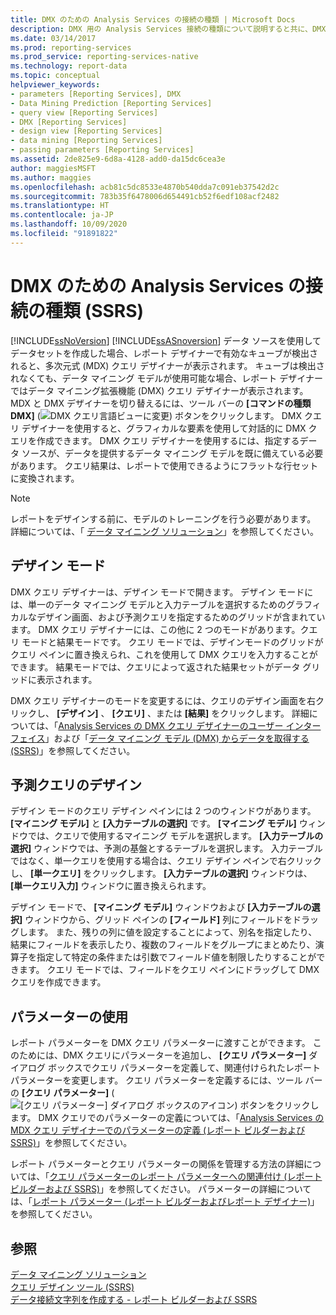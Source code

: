 ```yaml
---
title: DMX のための Analysis Services の接続の種類 | Microsoft Docs
description: DMX 用の Analysis Services 接続の種類について説明すると共に、DMX クエリ デザイナーを使用することで、グラフィカル要素によって DMX クエリを作成する方法について説明します。
ms.date: 03/14/2017
ms.prod: reporting-services
ms.prod_service: reporting-services-native
ms.technology: report-data
ms.topic: conceptual
helpviewer_keywords:
- parameters [Reporting Services], DMX
- Data Mining Prediction [Reporting Services]
- query view [Reporting Services]
- DMX [Reporting Services]
- design view [Reporting Services]
- data mining [Reporting Services]
- passing parameters [Reporting Services]
ms.assetid: 2de825e9-6d8a-4128-add0-da15dc6cea3e
author: maggiesMSFT
ms.author: maggies
ms.openlocfilehash: acb81c5dc8533e4870b540dda7c091eb37542d2c
ms.sourcegitcommit: 783b35f6478006d654491cb52f6edf108acf2482
ms.translationtype: HT
ms.contentlocale: ja-JP
ms.lasthandoff: 10/09/2020
ms.locfileid: "91891822"
---
```

# <a name="analysis-services-connection-type-for-dmx-ssrs"></a>DMX のための Analysis Services の接続の種類 (SSRS)
  [!INCLUDE[ssNoVersion](../../includes/ssnoversion-md.md)] [!INCLUDE[ssASnoversion](../../includes/ssasnoversion-md.md)] データ ソースを使用してデータセットを作成した場合、レポート デザイナーで有効なキューブが検出されると、多次元式 (MDX) クエリ デザイナーが表示されます。 キューブは検出されなくても、データ マイニング モデルが使用可能な場合、レポート デザイナーではデータ マイニング拡張機能 (DMX) クエリ デザイナーが表示されます。 MDX と DMX デザイナーを切り替えるには、ツール バーの **[コマンドの種類 DMX]** (![DMX クエリ言語ビューに変更](../../reporting-services/report-data/media/rsqdicon-commandtypedmx.gif "DMX クエリ言語ビューへの変更")) ボタンをクリックします。 DMX クエリ デザイナーを使用すると、グラフィカルな要素を使用して対話的に DMX クエリを作成できます。 DMX クエリ デザイナーを使用するには、指定するデータ ソースが、データを提供するデータ マイニング モデルを既に備えている必要があります。 クエリ結果は、レポートで使用できるようにフラットな行セットに変換されます。  
  
> [!NOTE]  
>  レポートをデザインする前に、モデルのトレーニングを行う必要があります。 詳細については、「 [データ マイニング ソリューション](/analysis-services/data-mining/data-mining-solutions)」を参照してください。  
  
## <a name="design-mode"></a>デザイン モード  
 DMX クエリ デザイナーは、デザイン モードで開きます。 デザイン モードには、単一のデータ マイニング モデルと入力テーブルを選択するためのグラフィカルなデザイン画面、および予測クエリを指定するためのグリッドが含まれています。 DMX クエリ デザイナーには、この他に 2 つのモードがあります。クエリ モードと結果モードです。 クエリ モードでは、デザインモードのグリッドがクエリ ペインに置き換えられ、これを使用して DMX クエリを入力することができます。 結果モードでは、クエリによって返された結果セットがデータ グリッドに表示されます。  
  
 DMX クエリ デザイナーのモードを変更するには、クエリのデザイン画面を右クリックし、 **[デザイン]** 、 **[クエリ]** 、または **[結果]** をクリックします。 詳細については、「[Analysis Services の DMX クエリ デザイナーのユーザー インターフェイス](../../reporting-services/report-data/analysis-services-dmx-query-designer-user-interface.md)」および「[データ マイニング モデル (DMX) からデータを取得する (SSRS)](../../reporting-services/report-data/retrieve-data-from-a-data-mining-model-dmx-ssrs.md)」を参照してください。  
  
## <a name="designing-a-prediction-query"></a>予測クエリのデザイン  
 デザイン モードのクエリ デザイン ペインには 2 つのウィンドウがあります。 **[マイニング モデル]** と **[入力テーブルの選択]** です。 **[マイニング モデル]** ウィンドウでは、クエリで使用するマイニング モデルを選択します。 **[入力テーブルの選択]** ウィンドウでは、予測の基盤とするテーブルを選択します。 入力テーブルではなく、単一クエリを使用する場合は、クエリ デザイン ペインで右クリックし、 **[単一クエリ]** をクリックします。 **[入力テーブルの選択]** ウィンドウは、 **[単一クエリ入力]** ウィンドウに置き換えられます。  
  
 デザイン モードで、 **[マイニング モデル]** ウィンドウおよび **[入力テーブルの選択]** ウィンドウから、グリッド ペインの **[フィールド]** 列にフィールドをドラッグします。 また、残りの列に値を設定することによって、別名を指定したり、結果にフィールドを表示したり、複数のフィールドをグループにまとめたり、演算子を指定して特定の条件または引数でフィールド値を制限したりすることができます。 クエリ モードでは、フィールドをクエリ ペインにドラッグして DMX クエリを作成できます。  
  
## <a name="using-parameters"></a>パラメーターの使用  
 レポート パラメーターを DMX クエリ パラメーターに渡すことができます。 このためには、DMX クエリにパラメーターを追加し、 **[クエリ パラメーター]** ダイアログ ボックスでクエリ パラメーターを定義して、関連付けられたレポート パラメーターを変更します。 クエリ パラメーターを定義するには、ツール バーの **[クエリ パラメーター]** (![[クエリ パラメーター] ダイアログ ボックスのアイコン](../../reporting-services/report-data/media/iconqueryparameter.gif "[クエリ パラメーター] ダイアログ ボックスのアイコン")) ボタンをクリックします。 DMX クエリでのパラメーターの定義については、「[Analysis Services の MDX クエリ デザイナーでのパラメーターの定義 (レポート ビルダーおよび SSRS)](../../reporting-services/report-data/define-parameters-in-the-mdx-query-designer-for-analysis-services.md)」を参照してください。  
  
 レポート パラメーターとクエリ パラメーターの関係を管理する方法の詳細については、「[クエリ パラメーターのレポート パラメーターへの関連付け (レポート ビルダーおよび SSRS)](../../reporting-services/report-data/associate-a-query-parameter-with-a-report-parameter-report-builder-and-ssrs.md)」を参照してください。 パラメーターの詳細については、「[レポート パラメーター (レポート ビルダーおよびレポート デザイナー)](../../reporting-services/report-design/report-parameters-report-builder-and-report-designer.md)」を参照してください。  
  
## <a name="see-also"></a>参照  
 [データ マイニング ソリューション](/analysis-services/data-mining/data-mining-solutions)   
 [クエリ デザイン ツール (SSRS)](../../reporting-services/report-data/query-design-tools-ssrs.md)   
 [データ接続文字列を作成する - レポート ビルダーおよび SSRS](../../reporting-services/report-data/data-connections-data-sources-and-connection-strings-report-builder-and-ssrs.md)  
  
